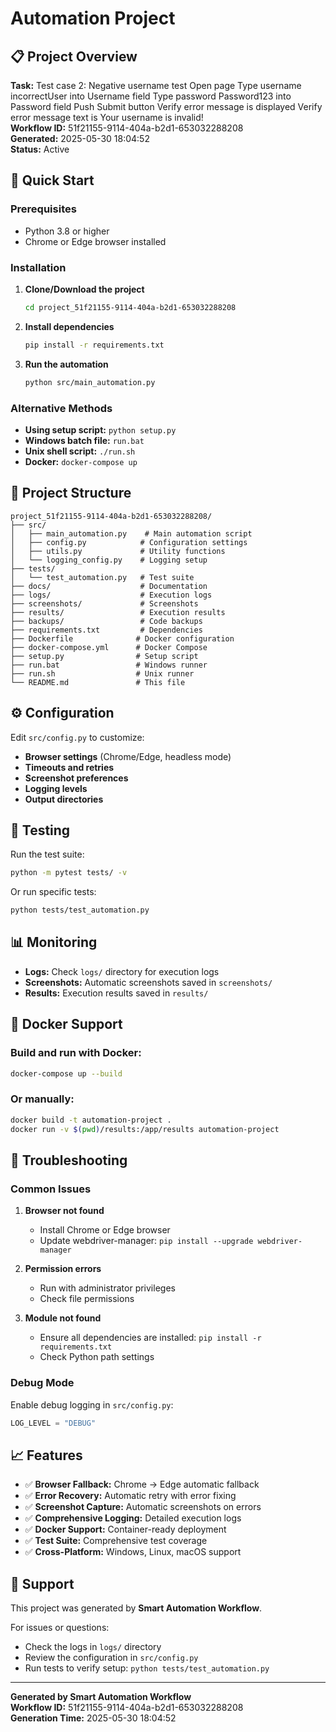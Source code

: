 # Automation Project

## 📋 Project Overview

**Task:** Test case 2: Negative username test
            Open page
            Type username incorrectUser into Username field
            Type password Password123 into Password field
            Push Submit button
            Verify error message is displayed
            Verify error message text is Your username is invalid!  
**Workflow ID:** 51f21155-9114-404a-b2d1-653032288208  
**Generated:** 2025-05-30 18:04:52  
**Status:** Active

## 🚀 Quick Start

### Prerequisites
- Python 3.8 or higher
- Chrome or Edge browser installed

### Installation

1. **Clone/Download the project**
   ```bash
   cd project_51f21155-9114-404a-b2d1-653032288208
   ```

2. **Install dependencies**
   ```bash
   pip install -r requirements.txt
   ```

3. **Run the automation**
   ```bash
   python src/main_automation.py
   ```

### Alternative Methods

- **Using setup script:** `python setup.py`
- **Windows batch file:** `run.bat`
- **Unix shell script:** `./run.sh`
- **Docker:** `docker-compose up`

## 📁 Project Structure

```
project_51f21155-9114-404a-b2d1-653032288208/
├── src/
│   ├── main_automation.py    # Main automation script
│   ├── config.py            # Configuration settings
│   ├── utils.py             # Utility functions
│   └── logging_config.py    # Logging setup
├── tests/
│   └── test_automation.py   # Test suite
├── docs/                    # Documentation
├── logs/                    # Execution logs
├── screenshots/             # Screenshots
├── results/                 # Execution results
├── backups/                 # Code backups
├── requirements.txt         # Dependencies
├── Dockerfile              # Docker configuration
├── docker-compose.yml      # Docker Compose
├── setup.py                # Setup script
├── run.bat                 # Windows runner
├── run.sh                  # Unix runner
└── README.md               # This file
```

## ⚙️ Configuration

Edit `src/config.py` to customize:

- **Browser settings** (Chrome/Edge, headless mode)
- **Timeouts and retries**
- **Screenshot preferences**
- **Logging levels**
- **Output directories**

## 🧪 Testing

Run the test suite:
```bash
python -m pytest tests/ -v
```

Or run specific tests:
```bash
python tests/test_automation.py
```

## 📊 Monitoring

- **Logs:** Check `logs/` directory for execution logs
- **Screenshots:** Automatic screenshots saved in `screenshots/`
- **Results:** Execution results saved in `results/`

## 🐳 Docker Support

### Build and run with Docker:
```bash
docker-compose up --build
```

### Or manually:
```bash
docker build -t automation-project .
docker run -v $(pwd)/results:/app/results automation-project
```

## 🔧 Troubleshooting

### Common Issues

1. **Browser not found**
   - Install Chrome or Edge browser
   - Update webdriver-manager: `pip install --upgrade webdriver-manager`

2. **Permission errors**
   - Run with administrator privileges
   - Check file permissions

3. **Module not found**
   - Ensure all dependencies are installed: `pip install -r requirements.txt`
   - Check Python path settings

### Debug Mode

Enable debug logging in `src/config.py`:
```python
LOG_LEVEL = "DEBUG"
```

## 📈 Features

- ✅ **Browser Fallback:** Chrome → Edge automatic fallback
- ✅ **Error Recovery:** Automatic retry with error fixing
- ✅ **Screenshot Capture:** Automatic screenshots on errors
- ✅ **Comprehensive Logging:** Detailed execution logs
- ✅ **Docker Support:** Container-ready deployment
- ✅ **Test Suite:** Comprehensive test coverage
- ✅ **Cross-Platform:** Windows, Linux, macOS support

## 🤝 Support

This project was generated by **Smart Automation Workflow**.

For issues or questions:
- Check the logs in `logs/` directory
- Review the configuration in `src/config.py`
- Run tests to verify setup: `python tests/test_automation.py`

---

**Generated by Smart Automation Workflow**  
**Workflow ID:** 51f21155-9114-404a-b2d1-653032288208  
**Generation Time:** 2025-05-30 18:04:52
